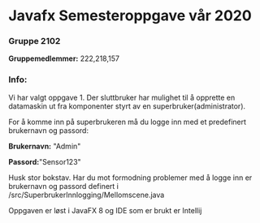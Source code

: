 # **Javafx Semesteroppgave vår 2020**

### **Gruppe 2102**

**Gruppemedlemmer:** 222,218,157

### **Info:**

Vi har valgt oppgave 1. Der sluttbruker har mulighet til å opprette en datamaskin ut fra komponenter 
styrt av en superbruker(administrator). 

For å komme inn på superbrukeren må du logge inn med et predefinert brukernavn og passord:

**Brukernavn:** "Admin"

**Passord:**"Sensor123"

Husk stor bokstav. Har du mot formodning problemer med å logge inn er brukernavn og passord definert i /src/SuperbrukerInnlogging/Mellomscene.java

Oppgaven er løst i JavaFX 8 og  IDE som er brukt er Intellij





